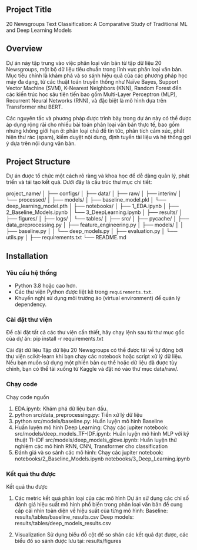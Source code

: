 ## Project Title
20 Newsgroups Text Classification: A Comparative Study of Traditional ML and Deep Learning Models

## Overview
Dự án này tập trung vào việc phân loại văn bản từ tập dữ liệu 20 Newsgroups, một bộ dữ liệu tiêu chuẩn trong lĩnh vực phân loại văn bản. Mục tiêu chính là khám phá và so sánh hiệu quả của các phương pháp học máy đa dạng, từ các thuật toán truyền thống như Naïve Bayes, Support Vector Machine (SVM), K-Nearest Neighbors (KNN), Random Forest đến các kiến trúc học sâu tiên tiến bao gồm Multi-Layer Perceptron (MLP), Recurrent Neural Networks (RNN), và đặc biệt là mô hình dựa trên Transformer như BERT.

Các nguyên tắc và phương pháp được trình bày trong dự án này có thể được áp dụng rộng rãi cho nhiều bài toán phân loại văn bản thực tế, bao gồm nhưng không giới hạn ở: phân loại chủ đề tin tức, phân tích cảm xúc, phát hiện thư rác (spam), kiểm duyệt nội dung, định tuyến tài liệu và hệ thống gợi ý dựa trên nội dung văn bản.

## Project Structure
Dự án được tổ chức một cách rõ ràng và khoa học để dễ dàng quản lý, phát triển và tái tạo kết quả. Dưới đây là cấu trúc thư mục chi tiết:

project_name/
│
├── configs/
│
├── data/
│ ├── raw/
│ ├── interim/
│ └── processed/
│
├── models/
│ ├── baseline_model.pkl
│ └── deep_learning_model.pth
│
├── notebooks/
│ ├── 1_EDA.ipynb
│ ├── 2_Baseline_Models.ipynb
│ └── 3_DeepLearning.ipynb
│
├── results/
│ ├── figures/
│ ├── logs/
│ └── tables/
│
├── src/
│ ├── pycache/
│ ├── data_preprocessing.py
│ ├── feature_engineering.py
│ ├── models/
│ │ ├── baseline.py
│ │ └── deep_models.py
│ ├── evaluation.py
│ └── utils.py
│
├── requirements.txt
└── README.md


## Installation

### Yêu cầu hệ thống
*   Python 3.8 hoặc cao hơn.
*   Các thư viện Python được liệt kê trong `requirements.txt`.
*   Khuyến nghị sử dụng môi trường ảo (virtual environment) để quản lý dependency.

### Cài đặt thư viện
Để cài đặt tất cả các thư viện cần thiết, hãy chạy lệnh sau từ thư mục gốc của dự án:
pip install -r requirements.txt

Cài đặt dữ liệu
Tập dữ liệu 20 Newsgroups có thể được tải về tự động bởi thư viện scikit-learn khi bạn chạy các notebook hoặc script xử lý dữ liệu. Nếu bạn muốn sử dụng một phiên bản cụ thể hoặc dữ liệu đã được tùy chỉnh, bạn có thể tải xuống từ Kaggle và đặt nó vào thư mục data/raw/.


### Chạy code
Chạy code nguồn
1. EDA.ipynb: Khám phá dữ liệu ban đầu.
2. python src/data_preprocessing.py: Tiền xử lý dữ liệu
3. python src/models/baseline.py: Huấn luyện mô hình Baseline
4. Huấn luyện mô hình Deep Learning: Chạy các jupiter notebook: 
    src/models/deep_models_TF-IDF.ipynb: Huấn luyện mô hình MLP với kỹ thuật TI-IDF
    src/models/deep_models_glove.ipynb: Huấn luyện thử nghiệm các mô hình RNN, CNN, Transformer cho classification
5. Đánh giá và so sánh các mô hình: Chạy các jupiter notebook:
    notebooks/2_Baseline_Models.ipynb
    notebooks/3_Deep_Learning.ipynb

### Kết quả thu được
Kết quả thu được
1. Các metric kết quả phân loại của các mô hình
    Dự án sử dụng các chỉ số đánh giá hiệu suất mô hình phổ biến trong phân loại văn bản để cung cấp cái nhìn toàn diện về hiệu suất của từng mô hình:
        Baseline: results/tables/baseline_results.csv
        Deep models: results/tables/deep_models_results.csv

2. Visualization
    Sử dụng biểu đồ cột để so shán các kết quả đạt được, các biểu đồ so sánh được lưu tại: 
        results/figures